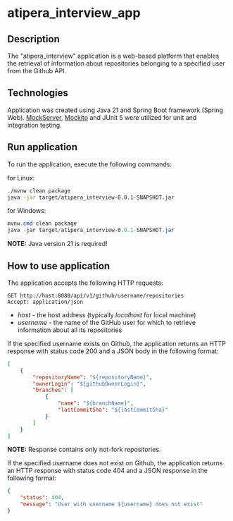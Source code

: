 # atipera_interview_app

## Description

The "atipera_interview" application is a web-based platform 
that enables the retrieval of information about repositories
belonging to a specified user from the Github API.

## Technologies

Application was created using Java 21 and Spring Boot framework (Spring Web).
[MockServer](https://www.mock-server.com/), [Mockito](https://site.mockito.org/)
and JUnit 5 were utilized for unit and integration testing.

## Run application

To run the application, execute the following commands:

for Linux:
```bash
./mvnw clean package
java -jar target/atipera_interview-0.0.1-SNAPSHOT.jar
```
for Windows:
```powershell
mvnw.cmd clean package
java -jar target/atipera_interview-0.0.1-SNAPSHOT.jar
```
**NOTE:** Java version 21 is required!
## How to use application

The application accepts the following HTTP requests:
```http
GET http://host:8080/api/v1/github/username/repositories
Accept: application/json
```
- *host* - the host address (typically *localhost* for local machine)
- *username* - the name of the GitHub user for which to retrieve
information about all its repositories


If the specified username exists on Github, the application returns an HTTP response with
status code 200 and a JSON body in the following format:

```json
[
    {
        "repositoryName": "${repositoryName}",
        "ownerLogin": "${githubOwnerLogin}",
        "branches": [
            {
                "name": "${branchName}",
                "lastCommitSha": "${lastCommitSha}"
            }
        ]
    }
]
```
**NOTE:** Response contains only not-fork repositories.

If the specified username does not exist on Github, the application returns an HTTP response
with status code 404 and a JSON response in the following format:

```json
{
    "status": 404,
    "message": "User with username ${username} does not exist"
}
```
